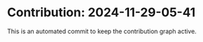 # Contribution: 2024-11-29-05-41
This is an automated commit to keep the contribution graph active.
